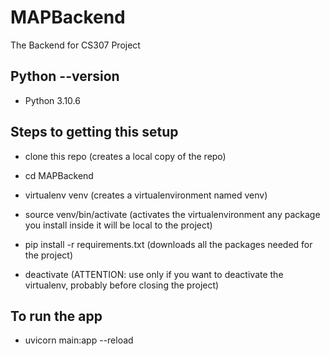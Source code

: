 # MAPBackend
The Backend for CS307 Project

## Python --version
* Python 3.10.6

## Steps to getting this setup
* clone this repo (creates a local copy of the repo)
* cd MAPBackend 
* virtualenv venv (creates a virtualenvironment named venv)
* source venv/bin/activate (activates the virtualenvironment any package you install inside it will be local to the project)
* pip install -r requirements.txt (downloads all the packages needed for the project)

* deactivate (ATTENTION: use only if you want to deactivate the virtualenv, probably before closing the project)

## To run the app
* uvicorn main:app --reload



